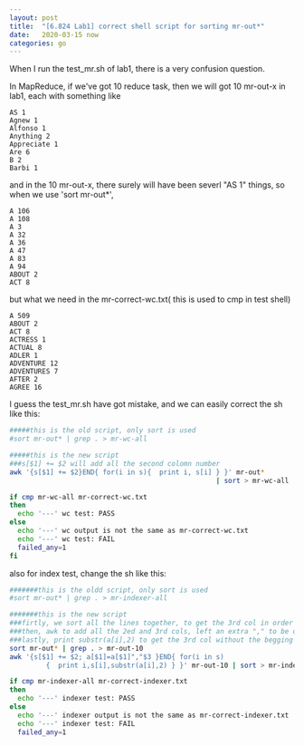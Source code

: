 ```yaml
---
layout: post
title:  "[6.824 Lab1] correct shell script for sorting mr-out*"
date:   2020-03-15 now
categories: go
---
```


When I run the test_mr.sh of lab1, there is a very confusion question.

In MapReduce, if we've got 10 reduce task, then we will got 10 mr-out-x in lab1, each with something like 

```
AS 1
Agnew 1
Alfonso 1
Anything 2
Appreciate 1
Are 6
B 2
Barbi 1
```

and in the 10 mr-out-x, there surely will have been severl "AS 1" things, so when we use 'sort mr-out*', 
```
A 106
A 108
A 3
A 32
A 36
A 47
A 83
A 94
ABOUT 2
ACT 8
```
but what we need in the mr-correct-wc.txt( this is used to cmp in test shell)
```
A 509
ABOUT 2
ACT 8
ACTRESS 1
ACTUAL 8
ADLER 1
ADVENTURE 12
ADVENTURES 7
AFTER 2
AGREE 16
```

I guess the test_mr.sh have got mistake, and we can easily correct the sh like this:

```sh 
#####this is the old script, only sort is used
#sort mr-out* | grep . > mr-wc-all   

#####this is the new script
###s[$1] += $2 will add all the second colomn number 
awk '{s[$1] += $2}END{ for(i in s){  print i, s[i] } }' mr-out* 
                                                   | sort > mr-wc-all  

if cmp mr-wc-all mr-correct-wc.txt
then
  echo '---' wc test: PASS
else
  echo '---' wc output is not the same as mr-correct-wc.txt
  echo '---' wc test: FAIL
  failed_any=1
fi
```

also for index test, change the sh like this:
```sh
#######this is the oldd script, only sort is used
#sort mr-out* | grep . > mr-indexer-all  

#######this is the new script
###firtly, we sort all the lines together, to get the 3rd col in order
###then, awk to add all the 2ed and 3rd cols, left an extra "," to be delete
###lastly, print substr(a[i],2) to get the 3rd col without the begging ","
sort mr-out* | grep . > mr-out-10
awk '{s[$1] += $2; a[$1]=a[$1]","$3 }END{ for(i in s)
         {  print i,s[i],substr(a[i],2) } }' mr-out-10 | sort > mr-indexer-all

if cmp mr-indexer-all mr-correct-indexer.txt
then
  echo '---' indexer test: PASS
else
  echo '---' indexer output is not the same as mr-correct-indexer.txt
  echo '---' indexer test: FAIL
  failed_any=1
```